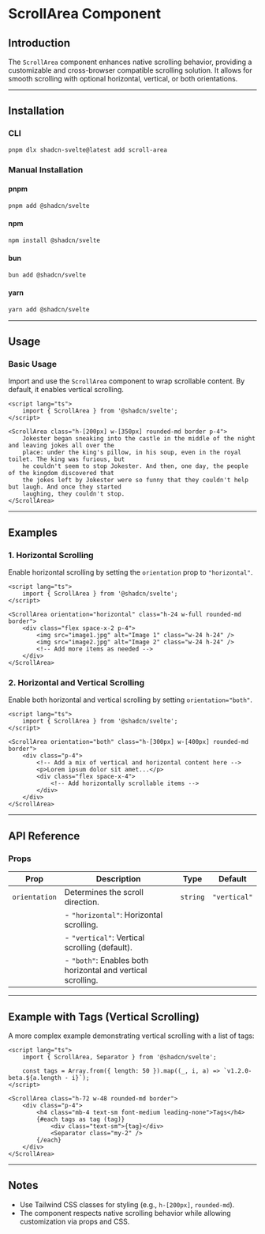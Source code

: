# ScrollArea Component

## Introduction

The `ScrollArea` component enhances native scrolling behavior, providing a customizable and cross-browser compatible scrolling solution. It allows for smooth scrolling with optional horizontal, vertical, or both orientations.

---

## Installation

### CLI

```bash
pnpm dlx shadcn-svelte@latest add scroll-area
```

### Manual Installation

#### pnpm

```bash
pnpm add @shadcn/svelte
```

#### npm

```bash
npm install @shadcn/svelte
```

#### bun

```bash
bun add @shadcn/svelte
```

#### yarn

```bash
yarn add @shadcn/svelte
```

---

## Usage

### Basic Usage

Import and use the `ScrollArea` component to wrap scrollable content. By default, it enables vertical scrolling.

```svelte
<script lang="ts">
	import { ScrollArea } from '@shadcn/svelte';
</script>

<ScrollArea class="h-[200px] w-[350px] rounded-md border p-4">
	Jokester began sneaking into the castle in the middle of the night and leaving jokes all over the
	place: under the king's pillow, in his soup, even in the royal toilet. The king was furious, but
	he couldn't seem to stop Jokester. And then, one day, the people of the kingdom discovered that
	the jokes left by Jokester were so funny that they couldn't help but laugh. And once they started
	laughing, they couldn't stop.
</ScrollArea>
```

---

## Examples

### 1. Horizontal Scrolling

Enable horizontal scrolling by setting the `orientation` prop to `"horizontal"`.

```svelte
<script lang="ts">
	import { ScrollArea } from '@shadcn/svelte';
</script>

<ScrollArea orientation="horizontal" class="h-24 w-full rounded-md border">
	<div class="flex space-x-2 p-4">
		<img src="image1.jpg" alt="Image 1" class="w-24 h-24" />
		<img src="image2.jpg" alt="Image 2" class="w-24 h-24" />
		<!-- Add more items as needed -->
	</div>
</ScrollArea>
```

### 2. Horizontal and Vertical Scrolling

Enable both horizontal and vertical scrolling by setting `orientation="both"`.

```svelte
<script lang="ts">
	import { ScrollArea } from '@shadcn/svelte';
</script>

<ScrollArea orientation="both" class="h-[300px] w-[400px] rounded-md border">
	<div class="p-4">
		<!-- Add a mix of vertical and horizontal content here -->
		<p>Lorem ipsum dolor sit amet...</p>
		<div class="flex space-x-4">
			<!-- Add horizontally scrollable items -->
		</div>
	</div>
</ScrollArea>
```

---

## API Reference

### Props

| Prop          | Description                                                 | Type     | Default      |
| ------------- | ----------------------------------------------------------- | -------- | ------------ |
| `orientation` | Determines the scroll direction.                            | `string` | `"vertical"` |
|               | - `"horizontal"`: Horizontal scrolling.                     |          |              |
|               | - `"vertical"`: Vertical scrolling (default).               |          |              |
|               | - `"both"`: Enables both horizontal and vertical scrolling. |          |              |

---

## Example with Tags (Vertical Scrolling)

A more complex example demonstrating vertical scrolling with a list of tags:

```svelte
<script lang="ts">
	import { ScrollArea, Separator } from '@shadcn/svelte';

	const tags = Array.from({ length: 50 }).map((_, i, a) => `v1.2.0-beta.${a.length - i}`);
</script>

<ScrollArea class="h-72 w-48 rounded-md border">
	<div class="p-4">
		<h4 class="mb-4 text-sm font-medium leading-none">Tags</h4>
		{#each tags as tag (tag)}
			<div class="text-sm">{tag}</div>
			<Separator class="my-2" />
		{/each}
	</div>
</ScrollArea>
```

---

## Notes

- Use Tailwind CSS classes for styling (e.g., `h-[200px]`, `rounded-md`).
- The component respects native scrolling behavior while allowing customization via props and CSS.
